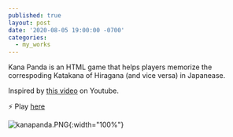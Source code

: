```yaml
---
published: true
layout: post
date: '2020-08-05 19:00:00 -0700'
categories:
  - my_works
---
```

Kana Panda is an HTML game that helps players memorize the correspoding Katakana of Hiragana (and vice versa) in Japanease.

Inspired by [this video](https://www.youtube.com/watch?v=B4jGVBz7P9M&list=WL&index=7&t=1173s) on Youtube.

:zap: Play [here](https://ryonion.github.io/games/KanaPanda/)

![kanapanda.PNG]({{site.baseurl}}/assets/img/kanapanda.png){:width="100%"}
